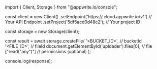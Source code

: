 import { Client, Storage } from "@appwrite.io/console";

const client = new Client()
    .setEndpoint('https://<REGION>.cloud.appwrite.io/v1') // Your API Endpoint
    .setProject('5df5acd0d48c2'); // Your project ID

const storage = new Storage(client);

const result = await storage.createFile(
    '<BUCKET_ID>', // bucketId
    '<FILE_ID>', // fileId
    document.getElementById('uploader').files[0], // file
    ["read("any")"] // permissions (optional)
);

console.log(response);
